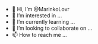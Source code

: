 - 👋 Hi, I’m @MarinkoLovr
- 👀 I’m interested in ...
- 🌱 I’m currently learning ...
- 💞️ I’m looking to collaborate on ...
- 📫 How to reach me ...

<!---
MarinkoLovr/MarinkoLovr is a ✨ special ✨ repository because its `README.md` (this file) appears on your GitHub profile.
You can click the Preview link to take a look at your changes.
--->
